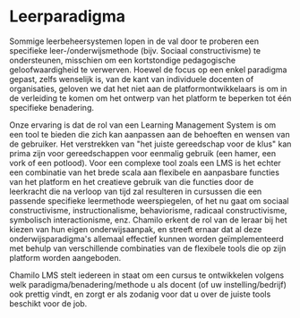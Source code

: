 # Leerparadigma

Sommige leerbeheersystemen lopen in de val door te proberen een specifieke leer-/onderwijsmethode \(bijv. Sociaal constructivisme\) te ondersteunen, misschien om een kortstondige pedagogische geloofwaardigheid te verwerven. Hoewel de focus op een enkel paradigma gepast, zelfs wenselijk is, van de kant van individuele docenten of organisaties, geloven we dat het niet aan de platformontwikkelaars is om in de verleiding te komen om het ontwerp van het platform te beperken tot één specifieke benadering.

Onze ervaring is dat de rol van een Learning Management System is om een tool te bieden die zich kan aanpassen aan de behoeften en wensen van de gebruiker. Het verstrekken van "het juiste gereedschap voor de klus" kan prima zijn voor gereedschappen voor eenmalig gebruik \(een hamer, een vork of een potlood\). Voor een complexe tool zoals een LMS is het echter een combinatie van het brede scala aan flexibele en aanpasbare functies van het platform en het creatieve gebruik van die functies door de leerkracht die na verloop van tijd zal resulteren in cursussen die een passende specifieke leermethode weerspiegelen, of het nu gaat om sociaal constructivisme, instructionalisme, behaviorisme, radicaal constructivisme, symbolisch interactionisme, enz. Chamilo erkent de rol van de leraar bij het kiezen van hun eigen onderwijsaanpak, en streeft ernaar dat al deze onderwijsparadigma's allemaal effectief kunnen worden geïmplementeerd met behulp van verschillende combinaties van de flexibele tools die op zijn platform worden aangeboden.

Chamilo LMS stelt iedereen in staat om een cursus te ontwikkelen volgens welk paradigma/benadering/methode u als docent \(of uw instelling/bedrijf\) ook prettig vindt, en zorgt er als zodanig voor dat u over de juiste tools beschikt voor de job.
